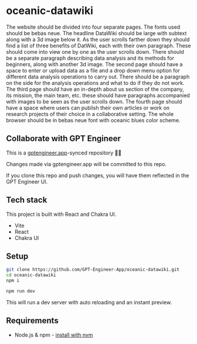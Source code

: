 # oceanic-datawiki

The website should be divided into four separate pages. The fonts used should be bebas neue. The headline DataWiki should be large with subtext along with a 3d image below it. As the user scrolls farther down they should find a list of three benefits of DatWiki, each with their own paragraph. These should come into view one by one as the user scrolls down. There should be a separate paragraph describing data analysis and its methods for beginners, along with another 3d image. The second page should have a space to enter or upload data as a file and a drop down menu option for different data analysis operations to carry out. There should be a paragraph on the side for the analysis operations and what to do if they do not work. The third page should have an in-depth about us section of the company, its mission, the main team, etc. these should have paragraphs accompanied with images to be seen as the user scrolls down. The fourth page should have a space where users can publish their own articles or work on research projects of their choice in a collaborative setting. The whole browser should be in bebas neue font with oceanic blues color scheme.

## Collaborate with GPT Engineer

This is a [gptengineer.app](https://gptengineer.app)-synced repository 🌟🤖

Changes made via gptengineer.app will be committed to this repo.

If you clone this repo and push changes, you will have them reflected in the GPT Engineer UI.

## Tech stack

This project is built with React and Chakra UI.

- Vite
- React
- Chakra UI

## Setup

```sh
git clone https://github.com/GPT-Engineer-App/oceanic-datawiki.git
cd oceanic-datawiki
npm i
```

```sh
npm run dev
```

This will run a dev server with auto reloading and an instant preview.

## Requirements

- Node.js & npm - [install with nvm](https://github.com/nvm-sh/nvm#installing-and-updating)
